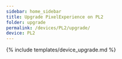 ```yaml
---
sidebar: home_sidebar
title: Upgrade PixelExperience on PL2
folder: upgrade
permalink: /devices/PL2/upgrade/
device: PL2
---
```

{% include templates/device_upgrade.md %}